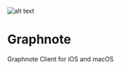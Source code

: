 
![alt text](https://raw.githubusercontent.com/graphnote-io/graphnote/master/graphnote_256.png)

# Graphnote
Graphnote Client for iOS and macOS
